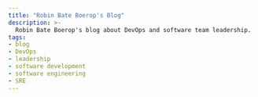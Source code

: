 ```yaml
---
title: "Robin Bate Boerop's Blog"
description: >-
  Robin Bate Boerop's blog about DevOps and software team leadership.
tags:
- blog
- DevOps
- leadership
- software development
- software engineering
- SRE
---
```

